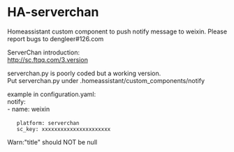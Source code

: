 # HA-serverchan
Homeassistant custom component to push notify message to weixin. Please report bugs to dengleer#126.com

ServerChan introduction:   
http://sc.ftqq.com/3.version   

serverchan.py is poorly coded but a working version.  
Put serverchan.py under .homeassistant/custom_components/notify 

example  in configuration.yaml:   
notify:   
  \- name: weixin    
  
       platform: serverchan　　　　
       sc_key: xxxxxxxxxxxxxxxxxxxxxx   

Warn:"title" should NOT be null
